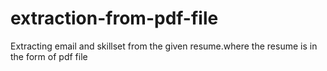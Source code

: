 # extraction-from-pdf-file
Extracting email and skillset from the given resume.where the resume is in the form of pdf file
